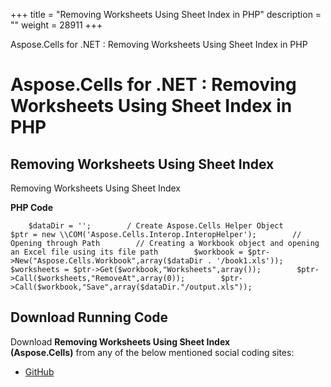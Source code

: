 +++
title = "Removing Worksheets Using Sheet Index in PHP" 
description = "" 
weight = 28911 
+++

Aspose.Cells for .NET : Removing Worksheets Using Sheet Index in PHP  

# Aspose.Cells for .NET : Removing Worksheets Using Sheet Index in PHP


## Removing Worksheets Using Sheet Index

Removing Worksheets Using Sheet Index

**PHP Code**

        $dataDir = '';        / Create Aspose.Cells Helper Object        $ptr = new \\COM('Aspose.Cells.Interop.InteropHelper');        // Opening through Path        // Creating a Workbook object and opening an Excel file using its file path        $workbook = $ptr->New("Aspose.Cells.Workbook",array($dataDir . '/book1.xls'));        $worksheets = $ptr->Get($workbook,"Worksheets",array());        $ptr->Call($worksheets,"RemoveAt",array(0));        $ptr->Call($workbook,"Save",array($dataDir."/output.xls"));

## Download Running Code

Download **Removing Worksheets Using Sheet Index (Aspose.Cells)** from any of the below mentioned social coding sites:

*   [GitHub](https://github.com/aspose-cells/Aspose.Cells-for-.NET/blob/master/Plugins/Aspose_Cells_NET_for_PHP/src/aspose/cells/WorkingWithWorksheets/ManagementFeatures/ManagingWorksheets/RemovingWorksheetsUsingSheetIndex.php)

